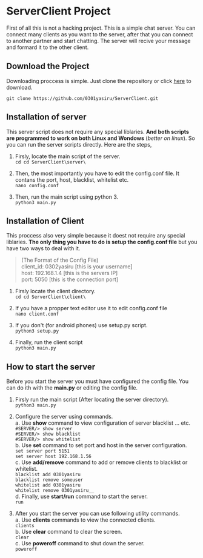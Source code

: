 
# ServerClient Project
First of all this is not a hacking project. This is a simple chat server. You can connect many clients as you want to the server, after that you can connect to another partner and start chatting. The server will recive your message and formard it to the other client.
## Download the Project
Downloading proccess is simple. Just clone the repository or click [here](https://codeload.github.com/0301yasiru/ServerClient/zip/main) to download.

    git clone https://github.com/0301yasiru/ServerClient.git

## Installation of server
This server script does not require any special liblaries. **And both scripts are programmed to work on both Linux and Wondows** (*better on linux*). So you can run the server scripts directly. Here are the steps,

 1. Firsly, locate the main script of the server.<br>
  `cd cd ServerClient\server\`
  
 2. Then, the most importantly you have to edit the config.conf file. It contans the port, host, blacklist, whitelist etc.<br>
  `nano config.conf`

 4. Then, run the main script using python 3.<br>
  `python3 main.py`

## Installation of Client
This proccess also very simple because it doest not require any special liblaries. **The only thing you have to do is setup the config.conf file** but you have two ways to deal with it. 

> (The Format of the Config File)<br>
	client_id: 0302yasiru [this is your username]<br>
	host: 192.168.1.4 [this is the servers IP]<br>
	port: 5050 [this is the connection port]<br>

 1. Firsly locate the client directory.<br>
  `cd cd ServerClient\client\`
  
 2. If you have a propper text editor use it to edit config.conf file<br>
  `nano client.conf`
  
 3. If you don't (for android phones) use setup.py script.<br>
  `python3 setup.py`
  
 4. Finally, run the client script<br>
 `python3 main.py`

## How to start the server
Before you start the server you must have configured the config file. You can do ith with the **main.py** or editing the config file.

 1. Firsly run the main script (After locating the server directory).<br>
 `python3 main.py`
 
 2. Configure the server using commands.<br>
	 a. Use **show** command to view configuration of server blacklist ... etc.<br>
	 `#SERVER/> show server`<br>
	 `#SERVER/> show blacklist`<br>
	 `#SERVER/> show whitelist`<br>
	 b. Use **set** command to set port and host in the server configuration.<br>
	 `set server port 5151`<br>
	 `set server host 192.168.1.56`<br>
	 c. Use **add/remove** command to add or remove clients to blacklist or whitelist.<br>
	 `blacklist add 0301yasiru`<br>
	 `blacklist remove someuser`<br>
	 `whitelist add 0301yasiru`<br>
	 `whitelist remove 0301yasiru__`<br>
	 d. Finally, use **start/run** command to start the server.<br>
	 `run`<br>

 3. After you start the server you can use following utility commands.<br>
	 a. Use **clients** commands to view the connected clients.<br>
	 `clients`<br>
	 b. Use **clear** command to clear the screen.<br>
	 `clear`<br>
	 c. Use **poweroff** command to shut down the server.<br>
	 `poweroff`<br>
